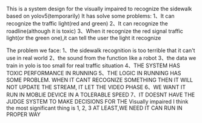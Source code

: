 This is a system design for the visually impaired to recognize the sidewalk based on yolov5(temporarily)
It has solve some problems:
1、It can recognize the traffic light(red and green)
2、It can recognize the roadline(although it is toxic)
3、When it recognize the red signal traffic light(or the green one),it can tell the user the light it recognize

The problem we face:
1、the sidewalk recognition is too terrible that it can't use in real world
2、the sound from the function like a robot
3、the data we train in yolo is too small for real traffic situation
4、THE SYSTEM HAS TOXIC PERFORMANCE IN RUNNING
5、THE LOGIC IN RUNNING HAS SOME PROBLEM. WHEN IT CANT RECOGNIZE SOMETHING THEN IT WILL NOT UPDATE THE STREAM, IT LET THE VIDEO PHASE
6、WE WANT IT RUN IN MOBLIE DEVICE IN A TOLERABLE SPEED
7、IT DOESNT HAVE THE JUDGE SYSTEM TO MAKE DECISIONS FOR THE Visually impaired
I think the most significant thing is 1, 2, 3 
AT LEAST,WE NEED IT CAN RUN IN PROPER WAY
